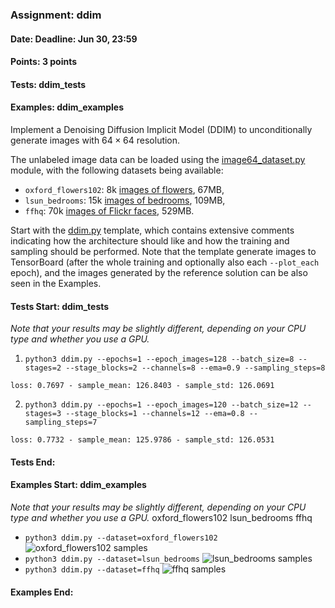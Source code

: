 ### Assignment: ddim
#### Date: Deadline: Jun 30, 23:59
#### Points: 3 points
#### Tests: ddim_tests
#### Examples: ddim_examples

Implement a Denoising Diffusion Implicit Model (DDIM) to unconditionally
generate images with $64×64$ resolution.

The unlabeled image data can be loaded using the
[image64_dataset.py](https://github.com/ufal/npfl114/tree/master/labs/14/image64_dataset.py)
module, with the following datasets being available:
- `oxford_flowers102`: 8k [images of flowers](https://ufal.mff.cuni.cz/~straka/courses/npfl114/2223/demos/oxford_flowers102.jpg), 67MB,
- `lsun_bedrooms`: 15k [images of bedrooms](https://ufal.mff.cuni.cz/~straka/courses/npfl114/2223/demos/lsun_bedrooms.jpg), 109MB,
- `ffhq`: 70k [images of Flickr faces](https://ufal.mff.cuni.cz/~straka/courses/npfl114/2223/demos/ffhq.jpg), 529MB.

Start with the [ddim.py](https://github.com/ufal/npfl114/tree/master/labs/14/ddim.py)
template, which contains extensive comments indicating how the architecture
should like and how the training and sampling should be performed. Note that the
template generate images to TensorBoard (after the whole training and optionally
also each `--plot_each` epoch), and the images generated by the reference
solution can be also seen in the Examples.

#### Tests Start: ddim_tests
_Note that your results may be slightly different, depending on your CPU type and whether you use a GPU._
1. `python3 ddim.py --epochs=1 --epoch_images=128 --batch_size=8 --stages=2 --stage_blocks=2 --channels=8 --ema=0.9 --sampling_steps=8`
```
loss: 0.7697 - sample_mean: 126.8403 - sample_std: 126.0691
```
2. `python3 ddim.py --epochs=1 --epoch_images=120 --batch_size=12 --stages=3 --stage_blocks=1 --channels=12 --ema=0.8 --sampling_steps=7`
```
loss: 0.7732 - sample_mean: 125.9786 - sample_std: 126.0531
```
#### Tests End:
#### Examples Start: ddim_examples
_Note that your results may be slightly different, depending on your CPU type and whether you use a GPU._
oxford_flowers102 lsun_bedrooms ffhq
- `python3 ddim.py --dataset=oxford_flowers102`
![oxford_flowers102 samples](https://ufal.mff.cuni.cz/~straka/courses/npfl114/2223/demos/ddim_oxford_flowers102.jpg)
- `python3 ddim.py --dataset=lsun_bedrooms`
![lsun_bedrooms samples](https://ufal.mff.cuni.cz/~straka/courses/npfl114/2223/demos/ddim_lsun_bedrooms.jpg)
- `python3 ddim.py --dataset=ffhq`
![ffhq samples](https://ufal.mff.cuni.cz/~straka/courses/npfl114/2223/demos/ddim_ffhq.jpg)
#### Examples End:
